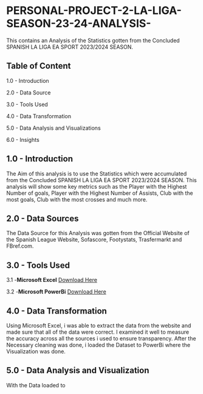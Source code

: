 # PERSONAL-PROJECT-2-LA-LIGA-SEASON-23-24-ANALYSIS-
This contains an Analysis of the Statistics gotten from the Concluded SPANISH LA LIGA EA SPORT 2023/2024 SEASON. 

## Table of Content
1.0 - Introduction

2.0 - Data Source

3.0 - Tools Used

4.0 - Data Transformation

5.0 - Data Analysis and Visualizations

6.0 - Insights

## 1.0 - Introduction
The Aim of this analysis is to use the Statistics which were accumulated from the Concluded SPANISH LA LIGA EA SPORT 2023/2024 SEASON. 
This analysis will show some key metrics such as the Player with the Highest Number of goals, Player with the Highest Number of Assists, Club with the most goals, Club with the most crosses and much more. 

## 2.0 - Data Sources
The Data Source for this Analysis was gotten from the Official Website of the Spanish League Website, Sofascore, Footystats, Trasfermarkt and FBref.com.  

## 3.0 - Tools Used
3.1 -**Microsoft Excel** [Download Here](www.microsoft.com)

3.2 -**Microsoft PowerBi** [Download Here](www.microsoft.com)

## 4.0 - Data Transformation
Using Microsoft Excel, i was able to extract the data from the website and made sure that all of the data were correct. I examined it well to measure the accuracy across all the sources i used to ensure transparency. After the Necessary cleaning was done, i loaded the Dataset to PowerBi where the Visualization was done. 

## 5.0 - Data Analysis and Visualization 
With the Data loaded to 
